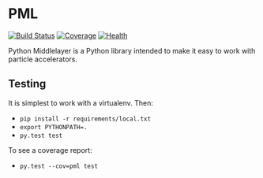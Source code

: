 # PML

[![Build Status](https://travis-ci.org/simkimsia/UtilityBehaviors.png)](https://travis-ci.org/simkimsia/UtilityBehaviors) [![Coverage](https://coveralls.io/repos/willrogers/pml/badge.svg?branch=master&service=github)](https://coveralls.io/repos/willrogers/pml/) [![Health](https://landscape.io/github/willrogers/pml/master/landscape.svg?style=flat)](https://landscape.io/github/willrogers/pml/)

Python Middlelayer is a Python library intended to make it easy to work with particle accelerators.

## Testing

It is simplest to work with a virtualenv.  Then:

* `pip install -r requirements/local.txt`
* `export PYTHONPATH=.`
* `py.test test`

To see a coverage report:

* `py.test --cov=pml test`
